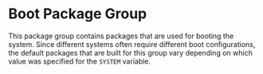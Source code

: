 Boot Package Group
==================

This package group contains packages that are used for booting the system.
Since different systems often require different boot configurations, the
default packages that are built for this group vary depending on which value
was specified for the `SYSTEM` variable.

